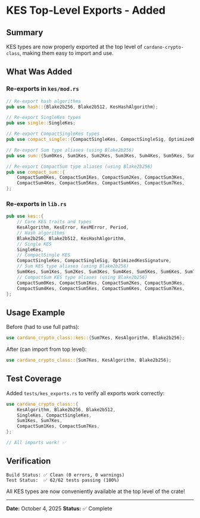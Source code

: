 # KES Top-Level Exports - Added

## Summary

KES types are now properly exported at the top level of `cardano-crypto-class`, making them easy to import and use.

## What Was Added

### Re-exports in `kes/mod.rs`

```rust
// Re-export hash algorithms
pub use hash::{Blake2b256, Blake2b512, KesHashAlgorithm};

// Re-export SingleKes types
pub use single::SingleKes;

// Re-export CompactSingleKes types
pub use compact_single::{CompactSingleKes, CompactSingleSig, OptimizedKesSignature};

// Re-export Sum type aliases (using Blake2b256)
pub use sum::{Sum0Kes, Sum1Kes, Sum2Kes, Sum3Kes, Sum4Kes, Sum5Kes, Sum6Kes, Sum7Kes};

// Re-export CompactSum type aliases (using Blake2b256)
pub use compact_sum::{
    CompactSum0Kes, CompactSum1Kes, CompactSum2Kes, CompactSum3Kes,
    CompactSum4Kes, CompactSum5Kes, CompactSum6Kes, CompactSum7Kes,
};
```

### Re-exports in `lib.rs`

```rust
pub use kes::{
    // Core KES traits and types
    KesAlgorithm, KesError, KesMError, Period,
    // Hash algorithms
    Blake2b256, Blake2b512, KesHashAlgorithm,
    // Single KES
    SingleKes,
    // CompactSingle KES
    CompactSingleKes, CompactSingleSig, OptimizedKesSignature,
    // Sum KES type aliases (using Blake2b256)
    Sum0Kes, Sum1Kes, Sum2Kes, Sum3Kes, Sum4Kes, Sum5Kes, Sum6Kes, Sum7Kes,
    // CompactSum KES type aliases (using Blake2b256)
    CompactSum0Kes, CompactSum1Kes, CompactSum2Kes, CompactSum3Kes,
    CompactSum4Kes, CompactSum5Kes, CompactSum6Kes, CompactSum7Kes,
};
```

## Usage Example

Before (had to use full paths):

```rust
use cardano_crypto_class::kes::{Sum7Kes, KesAlgorithm, Blake2b256};
```

After (can import from top level):

```rust
use cardano_crypto_class::{Sum7Kes, KesAlgorithm, Blake2b256};
```

## Test Coverage

Added `tests/kes_exports.rs` to verify all exports work correctly:

```rust
use cardano_crypto_class::{
    KesAlgorithm, Blake2b256, Blake2b512,
    SingleKes, CompactSingleKes,
    Sum1Kes, Sum7Kes,
    CompactSum1Kes, CompactSum7Kes,
};

// All imports work! ✅
```

## Verification

```
Build Status: ✅ Clean (0 errors, 0 warnings)
Test Status:  ✅ 62/62 tests passing (100%)
```

All KES types are now conveniently available at the top level of the crate!

---

**Date:** October 4, 2025
**Status:** ✅ Complete
